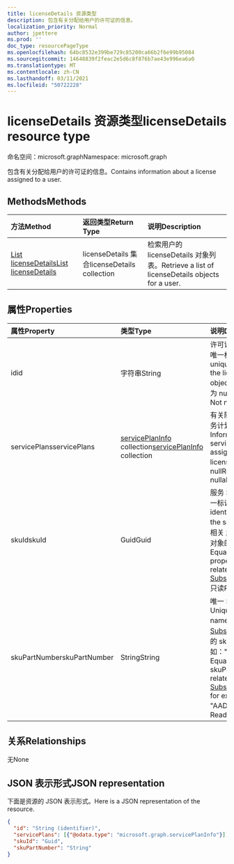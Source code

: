 ```yaml
---
title: licenseDetails 资源类型
description: 包含有关分配给用户的许可证的信息。
localization_priority: Normal
author: jpettere
ms.prod: ''
doc_type: resourcePageType
ms.openlocfilehash: 64bc8532e399be729c85200ca66b2f6e99b95084
ms.sourcegitcommit: 14648839f2feac2e5d6c8f876b7ae43e996ea6a0
ms.translationtype: MT
ms.contentlocale: zh-CN
ms.lasthandoff: 03/11/2021
ms.locfileid: "50722228"
---
```

# <a name="licensedetails-resource-type"></a><span data-ttu-id="da9e6-103">licenseDetails 资源类型</span><span class="sxs-lookup"><span data-stu-id="da9e6-103">licenseDetails resource type</span></span>

<span data-ttu-id="da9e6-104">命名空间：microsoft.graph</span><span class="sxs-lookup"><span data-stu-id="da9e6-104">Namespace: microsoft.graph</span></span>

<span data-ttu-id="da9e6-105">包含有关分配给用户的许可证的信息。</span><span class="sxs-lookup"><span data-stu-id="da9e6-105">Contains information about a license assigned to a user.</span></span>

## <a name="methods"></a><span data-ttu-id="da9e6-106">Methods</span><span class="sxs-lookup"><span data-stu-id="da9e6-106">Methods</span></span>

| <span data-ttu-id="da9e6-107">方法</span><span class="sxs-lookup"><span data-stu-id="da9e6-107">Method</span></span>           | <span data-ttu-id="da9e6-108">返回类型</span><span class="sxs-lookup"><span data-stu-id="da9e6-108">Return Type</span></span>    |<span data-ttu-id="da9e6-109">说明</span><span class="sxs-lookup"><span data-stu-id="da9e6-109">Description</span></span>|
|:---------------|:--------|:----------|
|[<span data-ttu-id="da9e6-110">List licenseDetails</span><span class="sxs-lookup"><span data-stu-id="da9e6-110">List licenseDetails</span></span>](../api/user-list-licensedetails.md) | <span data-ttu-id="da9e6-111">licenseDetails 集合</span><span class="sxs-lookup"><span data-stu-id="da9e6-111">licenseDetails collection</span></span> |<span data-ttu-id="da9e6-112">检索用户的 licenseDetails 对象列表。</span><span class="sxs-lookup"><span data-stu-id="da9e6-112">Retrieve a list of licenseDetails objects for a user.</span></span>|

<!--|[Get licenseDetails](../api/licensedetails-get.md) | licenseDetails |Read properties and relationships of a licenseDetails object.|-->

## <a name="properties"></a><span data-ttu-id="da9e6-113">属性</span><span class="sxs-lookup"><span data-stu-id="da9e6-113">Properties</span></span>
| <span data-ttu-id="da9e6-114">属性</span><span class="sxs-lookup"><span data-stu-id="da9e6-114">Property</span></span>     | <span data-ttu-id="da9e6-115">类型</span><span class="sxs-lookup"><span data-stu-id="da9e6-115">Type</span></span>   |<span data-ttu-id="da9e6-116">说明</span><span class="sxs-lookup"><span data-stu-id="da9e6-116">Description</span></span>|
|:---------------|:--------|:----------|
|<span data-ttu-id="da9e6-117">id</span><span class="sxs-lookup"><span data-stu-id="da9e6-117">id</span></span>|<span data-ttu-id="da9e6-118">字符串</span><span class="sxs-lookup"><span data-stu-id="da9e6-118">String</span></span>| <span data-ttu-id="da9e6-119">许可证详细信息对象的唯一标识符。</span><span class="sxs-lookup"><span data-stu-id="da9e6-119">The unique identifier for the license detail object.</span></span> <span data-ttu-id="da9e6-120">只读、键、不可为 null</span><span class="sxs-lookup"><span data-stu-id="da9e6-120">Read-only, Key, Not nullable</span></span> |
|<span data-ttu-id="da9e6-121">servicePlans</span><span class="sxs-lookup"><span data-stu-id="da9e6-121">servicePlans</span></span>|<span data-ttu-id="da9e6-122">[servicePlanInfo](serviceplaninfo.md) collection</span><span class="sxs-lookup"><span data-stu-id="da9e6-122">[servicePlanInfo](serviceplaninfo.md) collection</span></span>| <span data-ttu-id="da9e6-123">有关随许可证分配的服务计划的信息。</span><span class="sxs-lookup"><span data-stu-id="da9e6-123">Information about the service plans assigned with the license.</span></span> <span data-ttu-id="da9e6-124">只读，不可为 null</span><span class="sxs-lookup"><span data-stu-id="da9e6-124">Read-only, Not nullable</span></span> |
|<span data-ttu-id="da9e6-125">skuId</span><span class="sxs-lookup"><span data-stu-id="da9e6-125">skuId</span></span>|<span data-ttu-id="da9e6-126">Guid</span><span class="sxs-lookup"><span data-stu-id="da9e6-126">Guid</span></span>| <span data-ttu-id="da9e6-127">服务 SKU (GUID) 的唯一标识符。</span><span class="sxs-lookup"><span data-stu-id="da9e6-127">Unique identifier (GUID) for the service SKU.</span></span> <span data-ttu-id="da9e6-128">等于相关 [SubscribedSku](subscribedsku.md) 对象的 skuId 属性。</span><span class="sxs-lookup"><span data-stu-id="da9e6-128">Equal to the skuId property on the related [SubscribedSku](subscribedsku.md) object.</span></span> <span data-ttu-id="da9e6-129">只读</span><span class="sxs-lookup"><span data-stu-id="da9e6-129">Read-only</span></span> |
|<span data-ttu-id="da9e6-130">skuPartNumber</span><span class="sxs-lookup"><span data-stu-id="da9e6-130">skuPartNumber</span></span>|<span data-ttu-id="da9e6-131">String</span><span class="sxs-lookup"><span data-stu-id="da9e6-131">String</span></span>| <span data-ttu-id="da9e6-132">唯一 SKU 显示名称。</span><span class="sxs-lookup"><span data-stu-id="da9e6-132">Unique SKU display name.</span></span> <span data-ttu-id="da9e6-133">等于相关 [SubscribedSku](subscribedsku.md) 对象上的 skuPartNumber;例如："AAD_Premium"。</span><span class="sxs-lookup"><span data-stu-id="da9e6-133">Equal to the skuPartNumber on the related [SubscribedSku](subscribedsku.md) object; for example: "AAD_Premium".</span></span> <span data-ttu-id="da9e6-134">只读</span><span class="sxs-lookup"><span data-stu-id="da9e6-134">Read-only</span></span> |

## <a name="relationships"></a><span data-ttu-id="da9e6-135">关系</span><span class="sxs-lookup"><span data-stu-id="da9e6-135">Relationships</span></span>
<span data-ttu-id="da9e6-136">无</span><span class="sxs-lookup"><span data-stu-id="da9e6-136">None</span></span>

## <a name="json-representation"></a><span data-ttu-id="da9e6-137">JSON 表示形式</span><span class="sxs-lookup"><span data-stu-id="da9e6-137">JSON representation</span></span>
<span data-ttu-id="da9e6-138">下面是资源的 JSON 表示形式。</span><span class="sxs-lookup"><span data-stu-id="da9e6-138">Here is a JSON representation of the resource.</span></span>

<!-- {
  "blockType": "resource",
  "baseType": "microsoft.graph.entity",
  "optionalProperties": [

  ],
  "@odata.type": "microsoft.graph.licenseDetails"
}-->

```json
{
  "id": "String (identifier)",
  "servicePlans": [{"@odata.type": "microsoft.graph.servicePlanInfo"}],
  "skuId": "Guid",
  "skuPartNumber": "String"
}

```

<!-- uuid: 8fcb5dbc-d5aa-4681-8e31-b001d5168d79
2015-10-25 14:57:30 UTC -->
<!-- {
  "type": "#page.annotation",
  "description": "licenseDetails resource",
  "keywords": "",
  "section": "documentation",
  "tocPath": ""
}-->

